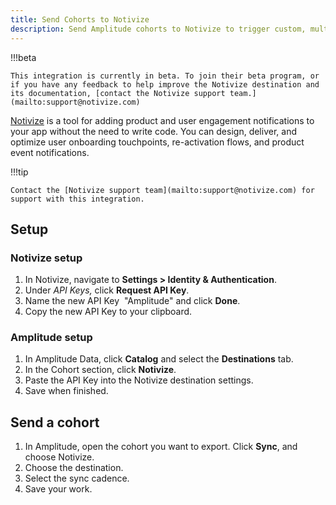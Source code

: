 ```yaml
---
title: Send Cohorts to Notivize
description: Send Amplitude cohorts to Notivize to trigger custom, multi-channel messaging flows that are defined in your Notivize account.
---
```


!!!beta 

    This integration is currently in beta. To join their beta program, or if you have any feedback to help improve the Notivize destination and its documentation, [contact the Notivize support team.](mailto:support@notivize.com)

[Notivize](https://notivize.com/) is a tool for adding product and user engagement notifications to your app without the need to write code. You can design, deliver, and optimize user onboarding touchpoints, re-activation flows, and product event notifications.

!!!tip

    Contact the [Notivize support team](mailto:support@notivize.com) for support with this integration.

## Setup

### Notivize setup

1. In Notivize, navigate to **Settings > Identity & Authentication**.
2. Under *API Keys,* click **Request API Key**.
3. Name the new API Key  "Amplitude" and click **Done**.
4. Copy the new API Key to your clipboard.

### Amplitude setup

1. In Amplitude Data, click **Catalog** and select the **Destinations** tab.
2. In the Cohort section, click **Notivize**.
3. Paste the API Key into the Notivize destination settings. 
4. Save when finished. 

## Send a cohort

1. In Amplitude, open the cohort you want to export. Click **Sync**, and choose Notivize.
2. Choose the destination.
3. Select the sync cadence.
4. Save your work.

